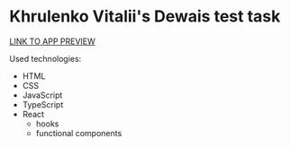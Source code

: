# Khrulenko Vitalii's Dewais test task

[LINK TO APP PREVIEW](https://khrulenko.github.io/dewais_github_search/)

Used technologies:

- HTML
- CSS
- JavaScript
- TypeScript
- React
  - hooks
  - functional components